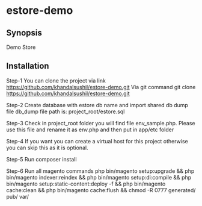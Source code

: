 # estore-demo
## Synopsis

Demo Store

## Installation
  Step-1
You can clone the project via link https://github.com/khandalsushil/estore-demo.git
Via git command git clone https://github.com/khandalsushil/estore-demo.git

Step-2
Create database with estore db name and import shared db dump file
db_dump file path is: project_root/estore.sql


Step-3
Check in project_root folder you will find file env_sample.php. Please use this file and rename it as env.php and then put in app/etc folder


Step-4
If you want you can create a virtual host for this project otherwise you can skip this as it is optional.


Step-5
Run composer install

Step-6
Run all magento commands
php bin/magento setup:upgrade && php bin/magento indexer:reindex && php bin/magento setup:di:compile && php bin/magento setup:static-content:deploy -f && php bin/magento cache:clean && php bin/magento cache:flush && chmod -R 0777 generated/ pub/ var/



